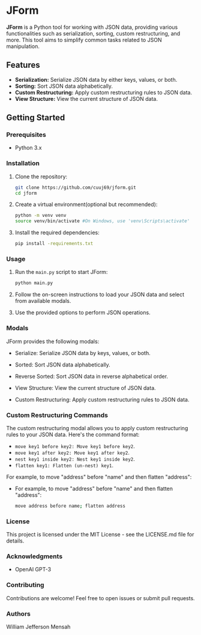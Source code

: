 # JForm

**JForm** is a Python tool for working with JSON data, providing various functionalities such as serialization, sorting, custom restructuring, and more. This tool aims to simplify common tasks related to JSON manipulation.

## Features

- **Serialization:** Serialize JSON data by either keys, values, or both.
- **Sorting:** Sort JSON data alphabetically.
- **Custom Restructuring:** Apply custom restructuring rules to JSON data.
- **View Structure:** View the current structure of JSON data.

## Getting Started

### Prerequisites

- Python 3.x

### Installation

1. Clone the repository:

   ```bash
   git clone https://github.com/cuuj69/jform.git
   cd jform

2. Create a virtual environment(optional but recommended):
   ```bash
   python -m venv venv
   source venv/bin/activate #On Windows, use 'venv\Scripts\activate'

3. Install the required dependencies:
   ```bash
   pip install -requirements.txt


### Usage

1. Run the `main.py` script to start JForm:
   ```bash
   python main.py

2. Follow the on-screen instructions to load your JSON data and select from available modals.
  
3. Use the provided options to perform JSON operations.


### Modals

JForm provides the following modals:

* Serialize: Serialize JSON data by keys, values, or both.

* Sorted: Sort JSON data alphabetically.

* Reverse Sorted: Sort JSON data in reverse alphabetical order.

* View Structure: View the current structure of JSON data.

* Custom Restructuring: Apply custom restructuring rules to JSON data.


### Custom Restructuring Commands

The custom restructuring modal allows you to apply custom restructuring rules to your JSON data. Here's the command format:

* `move key1 before key2: Move key1 before key2`.
* `move key1 after key2: Move key1 after key2`.
* `nest key1 inside key2: Nest key1 inside key2`.
* `flatten key1: Flatten (un-nest) key1`.

For example, to move "address" before "name" and then flatten "address":

- For example, to move "address" before "name" and then flatten "address":
    ```bash
    move address before name; flatten address
    

### License

This project is licensed under the MIT License - see the LICENSE.md file for details.

### Acknowledgments

- OpenAI GPT-3

### Contributing

Contributions are welcome! Feel free to open issues or submit pull requests.

### Authors

William Jefferson Mensah
